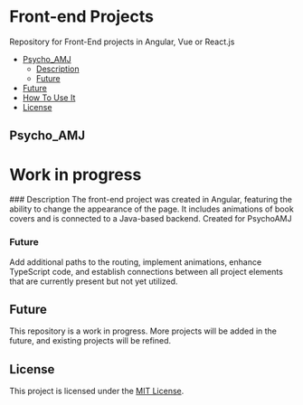# Front-end Projects

Repository for Front-End projects in Angular, Vue or React.js

- [Psycho_AMJ](#psycho_amj)
  - [Description](#description)
  - [Future](#future)
- [Future](#future)
- [How To Use It](#how-to-use-it)
- [License](#license)

## Psycho_AMJ

<h1 color:red>Work in progress</h1>
### Description
  The front-end project was created in Angular, featuring the ability to change the appearance of the page. It includes animations of book covers and is connected to a Java-based backend. Created for PsychoAMJ

### Future
  Add additional paths to the routing, implement animations, enhance TypeScript code, and establish connections between all project elements that are currently present but not yet utilized.

## Future
This repository is a work in progress. More projects will be added in the future, and existing projects will be refined.

## License

This project is licensed under the [MIT License](https://opensource.org/license/mit/).
